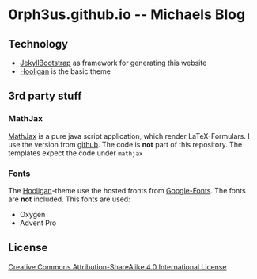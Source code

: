 # 0rph3us.github.io -- Michaels Blog

## Technology
* [JekyllBootstrap](http://jekyllbootstrap.com) as framework for generating this website
* [Hooligan](https://github.com/dhulihan/hooligan) is the basic theme


## 3rd party stuff

### MathJax
[MathJax](http://www.mathjax.org/) is a pure java script application, which
render LaTeX-Formulars. I use the version from [github](https://github.com/mathjax/MathJax).
The code is **not** part of this repository. The templates expect the code under `mathjax`


### Fonts
The [Hooligan](https://github.com/dhulihan/hooligan)-theme use the hosted fronts from
[Google-Fonts](https://www.google.com/fonts). The fonts are **not** included. This fonts
are used:
* Oxygen
* Advent Pro


## License

[Creative Commons Attribution-ShareAlike 4.0 International License](http://creativecommons.org/licenses/by-sa/4.0/)
